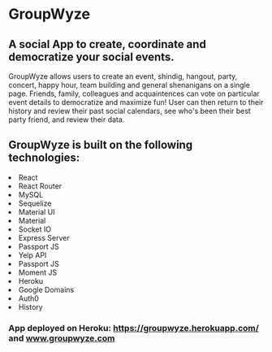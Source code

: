 # GroupWyze

## A social App to create, coordinate and democratize your social events. 

GroupWyze allows users to create an event, shindig, hangout, party, concert, happy hour, team building and general shenanigans on a single page. Friends, family, colleagues and acquaintences can vote on particular event details to democratize and maximize fun! User can then return to their history and review their past social calendars, see who's been their best party friend, and review their data. 

## GroupWyze is built on the following technologies:
<li>React</li>
<li>React Router </li>
<li>MySQL </li>
<li>Sequelize </li>
<li>Material UI </li>
<li>Material </li>
<li>Socket IO </li>
<li>Express Server </li>
<li>Passport JS </li>
<li>Yelp API </li>
<li>Passport JS </li>
<li>Moment JS </li>
<li>Heroku </li>
<li>Google Domains </li>
<li>Auth0 </il>
<li>History </il>

### App deployed on Heroku: <a href="https://groupwyze.herokuapp.com/"> https://groupwyze.herokuapp.com/ </a> and www.groupwyze.com 
